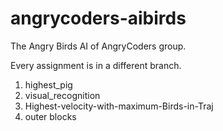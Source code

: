 angrycoders-aibirds
===================

The Angry Birds AI of AngryCoders group. 

Every assignment is in a different branch. 

1. highest_pig
2. visual_recognition
3. Highest-velocity-with-maximum-Birds-in-Traj
4. outer blocks

